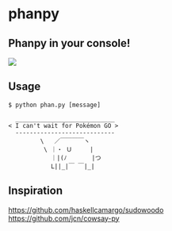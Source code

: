 # phanpy
## Phanpy in your console!

![](http://cdn.bulbagarden.net/upload/thumb/d/d3/231Phanpy.png/500px-231Phanpy.png)

## Usage
`$ python phan.py [message]`

```
  ____________________________
< I can't wait for Pokémon GO >
  ----------------------------
         \   ／￣￣￣￣ヽ
          \ ｜・ Ｕ     |
            ｜|(ﾉ       |つ
            L||_|￣ ￣|_|
```

## Inspiration
https://github.com/haskellcamargo/sudowoodo
https://github.com/jcn/cowsay-py